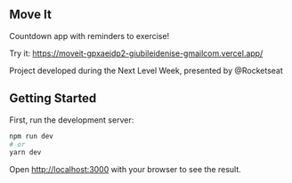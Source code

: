 ## Move It

Countdown app with reminders to exercise!

Try it: https://moveit-gpxaejdp2-giubileidenise-gmailcom.vercel.app/



Project developed during the Next Level Week, presented by @Rocketseat

## Getting Started

First, run the development server:

```bash
npm run dev
# or
yarn dev
```

Open [http://localhost:3000](http://localhost:3000) with your browser to see the result.
